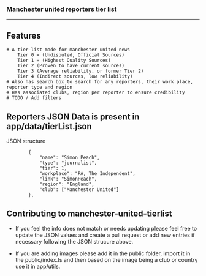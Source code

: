 ### Manchester united reporters tier list

<hr/>

## Features

    # A tier-list made for manchester united news
        Tier 0 = (Undisputed, Official Sources)
        Tier 1 = (Highest Quality Sources)
        Tier 2 (Proven to have current sources)
        Tier 3 (Average reliability, or former Tier 2)
        Tier 4 (Indirect sources, low reliability)
    # Also has search box to search for any reporters, their work place, reporter type and region
    # Has associated clubs, region per reporter to ensure credibility
    # TODO / Add filters

## Reporters JSON Data is present in app/data/tierList.json

JSON structure

```
        {
            "name": "Simon Peach",
            "type": "journalist",
            "tier": 1,
            "workplace": "PA, The Independent",
            "link": "SimonPeach",
            "region": "England",
            "club": ["Manchester United"]
        },

```

## Contributing to manchester-united-tierlist

-   If you feel the info does not match or needs updating please feel free to update the JSON values and create a pull
    request or add new entries if necessary following the JSON strucure above.

*   If you are adding images please add it in the public folder, import it in the public/index.ts and then based on the image being a club or country use it in app/utils.
